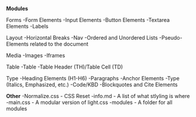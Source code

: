 **Modules**

Forms
-Form Elements
-Input Elements
-Button Elements
-Textarea Elements
-Labels

Layout
-Horizontal Breaks
-Nav
-Ordered and Unordered Lists
-Pseudo-Elements related to the document

Media
-Images
-Iframes

Table
-Table
-Table Header (TH)/Table Cell (TD)

Type
-Heading Elements (H1-H6)
-Paragraphs
-Anchor Elements
-Type (Italics, Emphasized, etc.)
-Code/KBD
-Blockquotes and Cite Elements

**Other**
-Normalize.css - CSS Reset
-info.md - A list of what stlyling is where
-main.css - A modular version of light.css
-modules - A folder for all modules